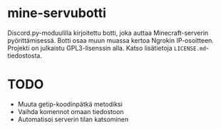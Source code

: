 # mine-servubotti
Discord.py-moduulilla kirjoitettu botti, joka auttaa Minecraft-serverin pyörittämisessä. Botti osaa muun muassa kertoa Ngrokin IP-osoitteen. Projekti on julkaistu GPL3-lisenssin alla. Katso lisätietoja `LICENSE.md`-tiedostosta.

# TODO
- Muuta getip-koodinpätkä metodiksi
- Vaihda komennot omaan tiedostoon
- Automatisoi serverin tilan katsominen
